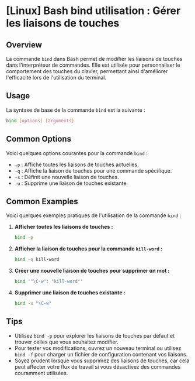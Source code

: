 # [Linux] Bash bind utilisation : Gérer les liaisons de touches

## Overview
La commande `bind` dans Bash permet de modifier les liaisons de touches dans l'interpréteur de commandes. Elle est utilisée pour personnaliser le comportement des touches du clavier, permettant ainsi d'améliorer l'efficacité lors de l'utilisation du terminal.

## Usage
La syntaxe de base de la commande `bind` est la suivante :

```bash
bind [options] [arguments]
```

## Common Options
Voici quelques options courantes pour la commande `bind` :

- `-p` : Affiche toutes les liaisons de touches actuelles.
- `-q` : Affiche la liaison de touches pour une commande spécifique.
- `-s` : Définit une nouvelle liaison de touches.
- `-u` : Supprime une liaison de touches existante.

## Common Examples
Voici quelques exemples pratiques de l'utilisation de la commande `bind` :

1. **Afficher toutes les liaisons de touches :**
   ```bash
   bind -p
   ```

2. **Afficher la liaison de touches pour la commande `kill-word` :**
   ```bash
   bind -q kill-word
   ```

3. **Créer une nouvelle liaison de touches pour supprimer un mot :**
   ```bash
   bind '"\C-w": "kill-word"'
   ```

4. **Supprimer une liaison de touches existante :**
   ```bash
   bind -u "\C-w"
   ```

## Tips
- Utilisez `bind -p` pour explorer les liaisons de touches par défaut et trouver celles que vous souhaitez modifier.
- Pour tester vos modifications, ouvrez un nouveau terminal ou utilisez `bind -f` pour charger un fichier de configuration contenant vos liaisons.
- Soyez prudent lorsque vous supprimez des liaisons de touches, car cela peut affecter votre flux de travail si vous désactivez des commandes couramment utilisées.